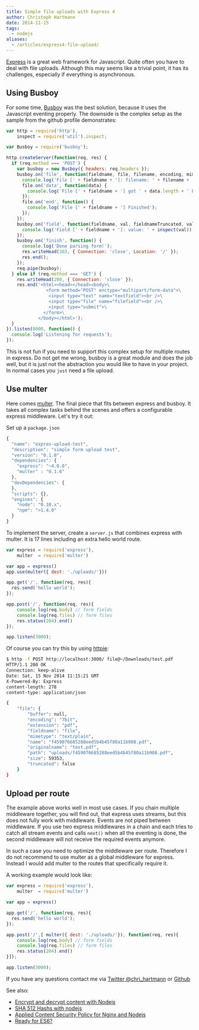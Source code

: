 ```yaml
---
title: Simple file uploads with Express 4
author: Christoph Hartmann
date: 2014-11-15
tags:
  - nodejs
aliases:
  - /articles/express4-file-upload/
---
```


[Express](http://expressjs.com/) is a great web framework for Javascript. Quite often you have to deal with file uploads. Although this may seems like a trivial point, it has its challenges, especially if everything is asynchronous. 

## Using Busboy

For some time, [Busboy](https://github.com/mscdex/busboy) was the best solution, because it uses the Javascript eventing properly. The downside is the complex setup as the sample from the github profile demonstrates:

```javascript
var http = require('http'),
    inspect = require('util').inspect;

var Busboy = require('busboy');

http.createServer(function(req, res) {
  if (req.method === 'POST') {
    var busboy = new Busboy({ headers: req.headers });
    busboy.on('file', function(fieldname, file, filename, encoding, mimetype) {
      console.log('File [' + fieldname + ']: filename: ' + filename + ', encoding: ' + encoding + ', mimetype: ' + mimetype);
      file.on('data', function(data) {
        console.log('File [' + fieldname + '] got ' + data.length + ' bytes');
      });
      file.on('end', function() {
        console.log('File [' + fieldname + '] Finished');
      });
    });
    busboy.on('field', function(fieldname, val, fieldnameTruncated, valTruncated) {
      console.log('Field [' + fieldname + ']: value: ' + inspect(val));
    });
    busboy.on('finish', function() {
      console.log('Done parsing form!');
      res.writeHead(303, { Connection: 'close', Location: '/' });
      res.end();
    });
    req.pipe(busboy);
  } else if (req.method === 'GET') {
    res.writeHead(200, { Connection: 'close' });
    res.end('<html><head></head><body>\
               <form method="POST" enctype="multipart/form-data">\
                <input type="text" name="textfield"><br />\
                <input type="file" name="filefield"><br />\
                <input type="submit">\
              </form>\
            </body></html>');
  }
}).listen(8000, function() {
  console.log('Listening for requests');
});
```

This is not fun if you need to support this complex setup for multiple routes in express. Do not get me wrong, busboy is a great module and does the job well, but it is just not the abstraction you would like to have in your project. In normal cases you `just` need a file upload.

## Use multer

Here comes [multer](https://github.com/expressjs/multer). The final piece that fits between express and busboy. It takes all complex tasks behind the scenes and offers a configurable express middleware. Let's try it out:

Set up a `package.json`

```javascript
{
  "name": "expres-upload-test",
  "description": "simple form upload test",
  "version": "0.1.0",
  "dependencies": {
    "express": "~4.0.0",
    "multer" : "0.1.6"
  },
  "devDependencies": {
  },
  "scripts": {},
  "engines": {
    "node": "0.10.x",
    "npm": ">1.4.0"
  }
}
```

To implement the server, create a `server.js` that combines express with multer. It is 17 lines including an extra hello world route.

```javascript
var express = require('express'),
    multer  = require('multer')

var app = express()
app.use(multer({ dest: './uploads/'}))

app.get('/', function(req, res){
  res.send('hello world');
});

app.post('/', function(req, res){
    console.log(req.body) // form fields
    console.log(req.files) // form files
    res.status(204).end()
});

app.listen(3000);
```

Of course you can try this by using [httpie](https://github.com/jakubroztocil/httpie):

```bash
$ http -f POST http://localhost:3000/ file@~/Downloads/test.pdf
HTTP/1.1 200 OK
Connection: keep-alive
Date: Sat, 15 Nov 2014 11:15:21 GMT
X-Powered-By: Express
content-length: 278
content-type: application/json

{
    "file": {
        "buffer": null, 
        "encoding": "7bit", 
        "extension": "pdf", 
        "fieldname": "file", 
        "mimetype": "text/plain", 
        "name": "f459076685288eed5b4b45f80a11b908.pdf", 
        "originalname": "test.pdf", 
        "path": "uploads/f459076685288eed5b4b45f80a11b908.pdf", 
        "size": 59353, 
        "truncated": false
    }
}
```

## Upload per route

The example above works well in most use cases. If you chain multiple middleware together, you will find out, that express uses streams, but this does not fully work with middleware. Events are not piped between middleware. If you use two express middlewares in a chain and each tries to catch all stream events and calls `next()` when all the eventing is done, the second middleware will not receive the required events anymore. 

In such a case you need to optimize the middleware per route. Therefore I do not recommend to use multer as a global middleware for express. Instead I would add multer to the routes that specifically require it. 

A working example would look like:

```javascript
var express = require('express'),
    multer  = require('multer')

var app = express()

app.get('/', function(req, res){
  res.send('hello world');
});

app.post('/',[ multer({ dest: './uploads/'}), function(req, res){
    console.log(req.body) // form fields
    console.log(req.files) // form files
    res.status(204).end()
}]);

app.listen(3000);
```

If you have any questions contact me via [Twitter @chri_hartmann](https://twitter.com/chri_hartmann) or [Github](https://github.com/chris-rock)

See also:

 * [Encrypt and decrypt content with Nodejs](http://lollyrock.com/articles/nodejs-encryption/)
 * [SHA 512 Hashs with nodejs](http://lollyrock.com/articles/nodejs-sha512/)
 * [Applied Content Security Policy for Nginx and Nodejs](http://lollyrock.com/articles/content-security-policy/)
 * [Ready for ES6?](http://arlimus.github.io/articles/ready.for.es6/)
